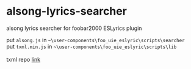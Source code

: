 # alsong-lyrics-searcher
alsong lyrics searcher for foobar2000 ESLyrics plugin

put `alsong.js` in `~\user-components\foo_uie_eslyric\scripts\searcher`<br>
put `txml.min.js` in `~\user-components\foo_uie_eslyric\scripts\lib`
<br><br>
txml repo [link](https://github.com/TobiasNickel/tXml)
